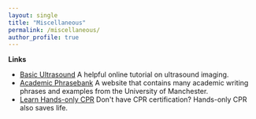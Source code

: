 ```yaml
---
layout: single
title: "Miscellaneous"
permalink: /miscellaneous/
author_profile: true
---
```


**Links**

* [Basic Ultrasound](http://folk.ntnu.no/stoylen/strainrate/Basic_ultrasound) A helpful online tutorial on ultrasound imaging.
* [Academic Phrasebank](https://www.phrasebank.manchester.ac.uk/) A website that contains many academic writing phrases and examples from the University of Manchester.
* [Learn Hands-only CPR](https://www.youtube.com/watch?v=qCAFx-ltco0) Don't have CPR certification? Hands-only CPR also saves life.
